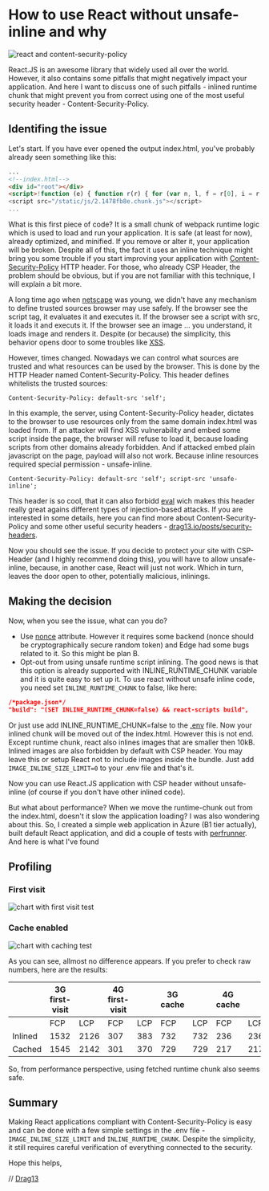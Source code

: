 # How to use React without unsafe-inline and why

![react and content-security-policy](~/img/kdpv/react-security.png)

React.JS is an awesome library that widely used all over the world. However, it also contains some pitfalls that might negatively impact your application. And here I want to discuss one of such pitfalls - inlined runtime chunk that might prevent you from correct using one of the most useful security header - Content-Security-Policy.

## Identifing the issue

Let's start. If you have ever opened the output index.html, you've probably already seen something like this:

```html
...
<!--index.html-->
<div id="root"></div>
<script>!function (e) { function r(r) { for (var n, l, f = r[0], i = r[1], a = r[2], c = 0, s = []; c < f.length; c++)l = f[c], Object.prototype.hasOwnProperty.call(o, l) && o[l] && s.push(o[l][0]), o[l] = 0;}</script>
<script src="/static/js/2.1478fb8e.chunk.js"></script>
...
```

What is this first piece of code? It is a small chunk of webpack runtime logic which is used to load and run your application. It is safe (at least for now), already optimized, and minified. If you remove or alter it, your application will be broken. Despite all of this, the fact it uses an inline technique might bring you some trouble if you start improving your application with [Content-Security-Policy](https://developer.mozilla.org/en-US/docs/Web/HTTP/CSP) HTTP header. For those, who already CSP Header, the problem should be obvious, but if you are not familiar with this technique, I will explain a bit more.

A long time ago when [netscape](https://en.wikipedia.org/wiki/Netscape_Navigator) was young, we didn't have any mechanism to define trusted sources browser may use safely. If the browser see the script tag, it evaluates it and executes it. If the browser see a script with src, it loads it and executs it. If the browser see an image ... you understand, it loads image and renders it. Despite (or because) the simplicity, this behavior opens door to some troubles like [XSS](https://developer.mozilla.org/en-US/docs/Glossary/Cross-site_scripting).

However, times changed. Nowadays we can control what sources are trusted and what resources can be used by the browser. This is done by the HTTP Header named Content-Security-Policy. This header defines whitelists the trusted sources:

```
Content-Security-Policy: default-src 'self';
```

In this example, the server, using Content-Security-Policy header, dictates to the browser to use resources only from the same domain index.html was loaded from. If an attacker will find XSS vulnerability and embed some script inside the page, the browser will refuse to load it, because loading scripts from other domains already forbidden. And if attacked embed plain javascript on the page, payload will also not work. Because inline resources required special permission - unsafe-inline.

```
Content-Security-Policy: default-src 'self'; script-src 'unsafe-inline';
```

This header is so cool, that it can also forbidd [eval](https://developer.mozilla.org/en-US/docs/Web/JavaScript/Reference/Global_Objects/eval) wich makes this header really great agains different types of injection-based attacks. If you are interested in some details, here you can find more about Content-Security-Policy and some other useful security headers - [drag13.io/posts/security-headers](drag13.io/posts/security-headers).

Now you should see the issue. If you decide to protect your site with CSP-Header (and I highly recommend doing this), you will have to allow unsafe-inline, because, in another case, React will just not work. Which in turn, leaves the door open to other, potentially malicious, inlinings.

## Making the decision

Now, when you see the issue, what can you do?

* Use [nonce](https://developer.mozilla.org/en-US/docs/Web/HTTP/Headers/Content-Security-Policy/script-src) attribute. However it requires some backend (nonce should be cryptographically secure random token) and Edge had some bugs related to it. So this might be plan B.
* Opt-out from using unsafe runtime script inlining. The good news is that this option is already supported with INLINE_RUNTIME_CHUNK variable and it is quite easy to set up it. To use react without unsafe inline code, you need set ```INLINE_RUNTIME_CHUNK``` to false, like here:

```json
/*package.json*/
"build": "(SET INLINE_RUNTIME_CHUNK=false) && react-scripts build",
```

Or just use add INLINE_RUNTIME_CHUNK=false to the [.env](https://create-react-app.dev/docs/adding-custom-environment-variables/) file. Now your inlined chunk will be moved out of the index.html. However this is not end. Except runtime chunk, react also inlines images that are smaller then 10kB. Inlined images are also forbidden by default with CSP header. You may leave this or setup React not to include images inside the bundle.  Just add
```IMAGE_INLINE_SIZE_LIMIT=0``` to your .env file and that's it.

Now you can use React.JS application with CSP header without unsafe-inline (of course if you don't have other inlined code).

But what about performance? When we move the runtime-chunk out from the index.html, doesn't it slow the application loading? I was also wondering about this. So, I created a simple web application in Azure (B1 tier actually), built default React application, and did a couple of tests with [perfrunner](https://www.npmjs.com/package/perfrunner). And here is what I've found

## Profiling

### First visit

![chart with first visit test](./first-visit.png)

### Cache enabled

![chart with caching test](./cache-enabled.png)

As you can see, allmost no difference appears. If you prefer to check raw numbers, here are the results:

| | 3G first-visit | | 4G  first-visit| | 3G cache| | 4G cache| |
|--| --| -- | -- | --| -- | -- | ---| --|
| | FCP | LCP | FCP | LCP | FCP | LCP | FCP | LCP |
|Inlined| 1532  | 2126 | 307 | 383 | 732 | 732 | 236 | 236 |
|Cached| 1545 | 2142 | 301 | 370 | 729 | 729 | 217 | 217 |

So, from performance perspective, using fetched runtime chunk also seems safe.

## Summary

Making React applications compliant with Content-Security-Policy is easy and can be done with a few simple settings in the .env file - ```IMAGE_INLINE_SIZE_LIMIT``` and ```INLINE_RUNTIME_CHUNK```. Despite the simplicity, it still requires careful verification of everything connected to the security.

Hope this helps,

// [Drag13](https://drag13.io/)
